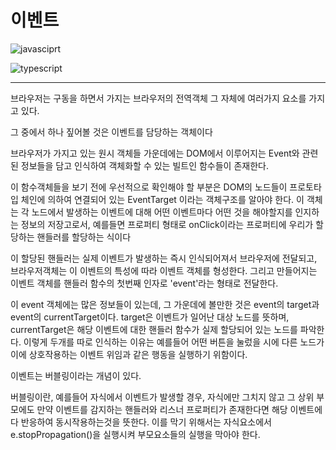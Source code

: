 # **이벤트**

![javasciprt](https://img.shields.io/badge/javascript-up%20to%20date-yellow)

![typescript](https://img.shields.io/badge/typescript-up%20to%20date-blue)

---

브라우저는 구동을 하면서 가지는 브라우저의 전역객체 그 자체에 여러가지 요소를 가지고 있다.

그 중에서 하나 짚어볼 것은 이벤트를 담당하는 객체이다

브라우저가 가지고 있는 원시 객체들 가운데에는 DOM에서 이루어지는 Event와 관련된 정보들을 담고 인식하여 객체화할 수 있는 빌트인 함수들이 존재한다.

이 함수객체들을 보기 전에 우선적으로 확인해야 할 부분은 DOM의 노드들이 프로토타입 체인에 의하여 연결되어 있는 EventTarget 이라는 객체구조를 알아야 한다. 이 객체는 각 노드에서 발생하는 이벤트에 대해 어떤 이벤트마다 어떤 것을 해야할지를 인지하는 정보의 저장고로서, 예를들면 프로퍼티 형태로 onClick이라는 프로퍼티에 우리가 할당하는 핸들러를 할당하는 식이다

이 할당된 핸들러는 실제 이벤트가 발생하는 즉시 인식되어져서 브라우저에 전달되고, 브라우저객체는 이 이벤트의 특성에 따라 이벤트 객체를 형성한다. 그리고 만들어지는 이벤트 객체를 핸들러 함수의 첫번째 인자로 'event'라는 형태로 전달한다.

이 event 객체에는 많은 정보들이 있는데, 그 가운데에 볼만한 것은 event의 target과 event의 currentTarget이다. target은 이벤트가 일어난 대상 노드를 뜻하며, currentTarget은 해당 이벤트에 대한 핸들러 함수가 실제 할당되어 있는 노드를 파악한다. 이렇게 두개를 따로 인식하는 이유는 예를들어 어떤 버튼을 눌렀을 시에 다른 노드가 이에 상호작용하는 이벤트 위임과 같은 행동을 실행하기 위함이다.

이벤트는 버블링이라는 개념이 있다.

버블링이란, 예를들어 자식에서 이벤트가 발생할 경우, 자식에만 그치지 않고 그 상위 부모에도 만약 이벤트를 감지하는 핸들러와 리스너 프로퍼티가 존재한다면 해당 이벤트에 다 반응하여 동시작용하는것을 뜻한다. 이를 막기 위해서는 자식요소에서 e.stopPropagation()을 실행시켜 부모요소들의 실행을 막아야 한다.
